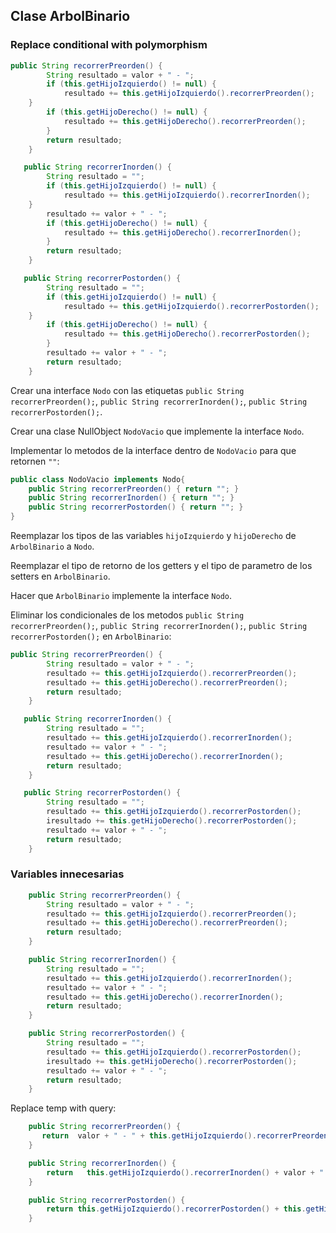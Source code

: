 ## Clase ArbolBinario
### Replace conditional with polymorphism
```java
public String recorrerPreorden() {
        String resultado = valor + " - ";
        if (this.getHijoIzquierdo() != null) {
        	resultado += this.getHijoIzquierdo().recorrerPreorden();
	}
        if (this.getHijoDerecho() != null) {
        	resultado += this.getHijoDerecho().recorrerPreorden();
        }
        return resultado;
    }

   public String recorrerInorden() {
        String resultado = "";
        if (this.getHijoIzquierdo() != null) {
        	resultado += this.getHijoIzquierdo().recorrerInorden();
	}
        resultado += valor + " - ";
        if (this.getHijoDerecho() != null) {
        	resultado += this.getHijoDerecho().recorrerInorden();
        }
        return resultado;
    }

   public String recorrerPostorden() {
        String resultado = "";
        if (this.getHijoIzquierdo() != null) {
        	resultado += this.getHijoIzquierdo().recorrerPostorden();
	}
        if (this.getHijoDerecho() != null) {
        	resultado += this.getHijoDerecho().recorrerPostorden();
        }
        resultado += valor + " - ";
        return resultado;
    }
```
Crear una interface `Nodo` con las etiquetas `public String recorrerPreorden();`, `public String recorrerInorden();`, `public String recorrerPostorden();`.

Crear una clase NullObject `NodoVacio` que implemente la interface `Nodo`.

Implementar lo metodos de la interface dentro de `NodoVacio` para que retornen `""`:
```java
public class NodoVacio implements Nodo{
	public String recorrerPreorden() { return ""; }
	public String recorrerInorden() { return ""; }
	public String recorrerPostorden() { return ""; }
}
```
Reemplazar los tipos de las variables `hijoIzquierdo` y `hijoDerecho` de `ArbolBinario` a `Nodo`.

Reemplazar el tipo de retorno de los getters y el tipo de parametro de los setters en `ArbolBinario`.

Hacer que `ArbolBinario` implemente la interface `Nodo`.

Eliminar los condicionales de los metodos `public String recorrerPreorden();`, `public String recorrerInorden();`, `public String recorrerPostorden();` en `ArbolBinario`:
```java
public String recorrerPreorden() {
        String resultado = valor + " - ";
        resultado += this.getHijoIzquierdo().recorrerPreorden();
        resultado += this.getHijoDerecho().recorrerPreorden();
        return resultado;
    }

   public String recorrerInorden() {
        String resultado = "";
        resultado += this.getHijoIzquierdo().recorrerInorden();
        resultado += valor + " - ";
        resultado += this.getHijoDerecho().recorrerInorden();
        return resultado;
    }

   public String recorrerPostorden() {
        String resultado = "";
        resultado += this.getHijoIzquierdo().recorrerPostorden();
        iresultado += this.getHijoDerecho().recorrerPostorden();
        resultado += valor + " - ";
        return resultado;
    }
```
### Variables innecesarias
```java
    public String recorrerPreorden() {
        String resultado = valor + " - ";
        resultado += this.getHijoIzquierdo().recorrerPreorden();
        resultado += this.getHijoDerecho().recorrerPreorden();
        return resultado;
    }

    public String recorrerInorden() {
        String resultado = "";
        resultado += this.getHijoIzquierdo().recorrerInorden();
        resultado += valor + " - ";
        resultado += this.getHijoDerecho().recorrerInorden();
        return resultado;
    }

    public String recorrerPostorden() {
        String resultado = "";
        resultado += this.getHijoIzquierdo().recorrerPostorden();
        iresultado += this.getHijoDerecho().recorrerPostorden();
        resultado += valor + " - ";
        return resultado;
    }
```
Replace temp with query:
```java
    public String recorrerPreorden() { 
	   return  valor + " - " + this.getHijoIzquierdo().recorrerPreorden() + this.getHijoDerecho().recorrerPreorden(); 
    }

    public String recorrerInorden() {
        return   this.getHijoIzquierdo().recorrerInorden() + valor + " - " + this.getHijoDerecho().recorrerInorden();
    }

    public String recorrerPostorden() {
        return this.getHijoIzquierdo().recorrerPostorden() + this.getHijoDerecho().recorrerPostorden() + valor + " - ";
    }
```

